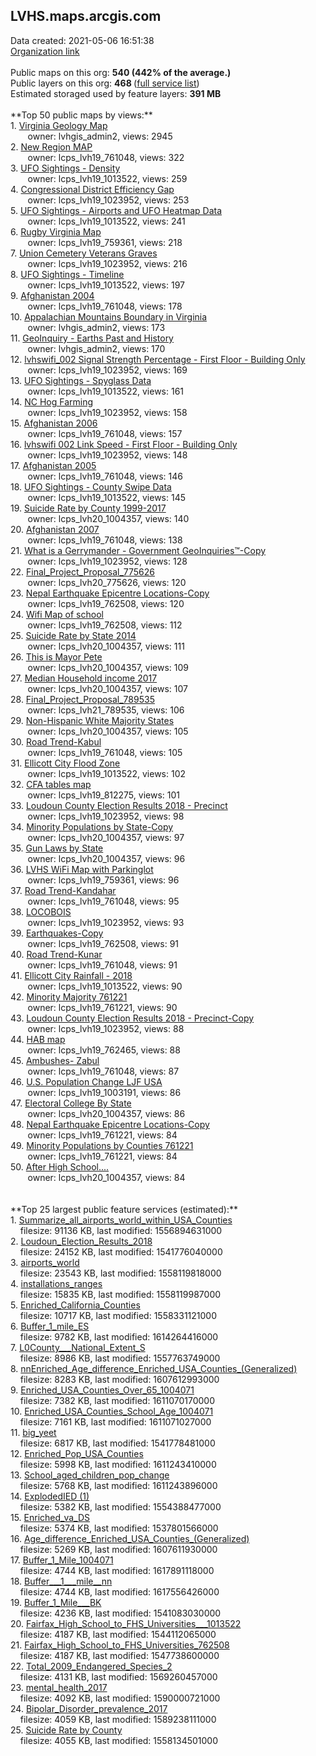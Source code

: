 <h2>LVHS.maps.arcgis.com</h2> Data created: 2021-05-06 16:51:38 <br /><a target='new' href='https://LVHS.maps.arcgis.com'>Organization link</a><br /><br />Public maps on this org: <b>540 (442% of the average.)</b><br />Public layers on this org: <b>468 </b>(<a target='new' href='https://services.arcgis.com/C9yYaGxhcvGCp8ds/ArcGIS/rest/services'>full service list</a>)<br />Estimated storaged used by feature layers: <b>391 MB</b><br /><br />**Top 50 public maps by views:**<br />  1. <a target='new' href='https://www.arcgis.com/home/item.html?id=9b90e985d07844538a2abd5220a6de2c'>Virginia Geology Map</a> <br />  &nbsp;&nbsp;&nbsp;&nbsp; &nbsp;&nbsp;owner: lvhgis_admin2, views: 2945<br />  2. <a target='new' href='https://www.arcgis.com/home/item.html?id=413302b511924cfa8b61bc5e8e1764c1'>New Region MAP</a> <br />  &nbsp;&nbsp;&nbsp;&nbsp; &nbsp;&nbsp;owner: lcps_lvh19_761048, views: 322<br />  3. <a target='new' href='https://www.arcgis.com/home/item.html?id=c249641c0ca34c42b0c7b892a5766e24'>UFO Sightings - Density</a> <br />  &nbsp;&nbsp;&nbsp;&nbsp; &nbsp;&nbsp;owner: lcps_lvh19_1013522, views: 259<br />  4. <a target='new' href='https://www.arcgis.com/home/item.html?id=6307a6dc5b00485f8851442e47b21772'>Congressional District Efficiency Gap</a> <br />  &nbsp;&nbsp;&nbsp;&nbsp; &nbsp;&nbsp;owner: lcps_lvh19_1023952, views: 253<br />  5. <a target='new' href='https://www.arcgis.com/home/item.html?id=ae8c4168a4a0426181a7d21a90c86169'>UFO Sightings - Airports and UFO Heatmap Data</a> <br />  &nbsp;&nbsp;&nbsp;&nbsp; &nbsp;&nbsp;owner: lcps_lvh19_1013522, views: 241<br />  6. <a target='new' href='https://www.arcgis.com/home/item.html?id=f357b89d2f8044b1a86409042bdbff63'>Rugby Virginia Map</a> <br />  &nbsp;&nbsp;&nbsp;&nbsp; &nbsp;&nbsp;owner: lcps_lvh19_759361, views: 218<br />  7. <a target='new' href='https://www.arcgis.com/home/item.html?id=6439cfe5441e4dac948df2603f702e67'>Union Cemetery Veterans Graves</a> <br />  &nbsp;&nbsp;&nbsp;&nbsp; &nbsp;&nbsp;owner: lcps_lvh19_1023952, views: 216<br />  8. <a target='new' href='https://www.arcgis.com/home/item.html?id=7159a6398c78430f9f7e1294dbc13df2'>UFO Sightings - Timeline</a> <br />  &nbsp;&nbsp;&nbsp;&nbsp; &nbsp;&nbsp;owner: lcps_lvh19_1013522, views: 197<br />  9. <a target='new' href='https://www.arcgis.com/home/item.html?id=322c1c15755a43b8a6e9473bfd1179a6'> Afghanistan 2004</a> <br />  &nbsp;&nbsp;&nbsp;&nbsp; &nbsp;&nbsp;owner: lcps_lvh19_761048, views: 178<br />  10. <a target='new' href='https://www.arcgis.com/home/item.html?id=f42024321fe242148d7b3eb8935fa118'>Appalachian Mountains Boundary in Virginia</a> <br />  &nbsp;&nbsp;&nbsp;&nbsp; &nbsp;&nbsp;owner: lvhgis_admin2, views: 173<br />  11. <a target='new' href='https://www.arcgis.com/home/item.html?id=40761009fc4c4d4ab511453626f421c3'>GeoInquiry - Earths Past and History</a> <br />  &nbsp;&nbsp;&nbsp;&nbsp; &nbsp;&nbsp;owner: lvhgis_admin2, views: 170<br />  12. <a target='new' href='https://www.arcgis.com/home/item.html?id=832ed2f11fc5484f9467e17f5f474158'>lvhswifi_002 Signal Strength Percentage - First Floor - Building Only</a> <br />  &nbsp;&nbsp;&nbsp;&nbsp; &nbsp;&nbsp;owner: lcps_lvh19_1023952, views: 169<br />  13. <a target='new' href='https://www.arcgis.com/home/item.html?id=173c129bad774b818cfc684c081792a0'>UFO Sightings - Spyglass Data</a> <br />  &nbsp;&nbsp;&nbsp;&nbsp; &nbsp;&nbsp;owner: lcps_lvh19_1013522, views: 161<br />  14. <a target='new' href='https://www.arcgis.com/home/item.html?id=a13d83cc141848fca5f0823ef3b5713d'>NC Hog Farming</a> <br />  &nbsp;&nbsp;&nbsp;&nbsp; &nbsp;&nbsp;owner: lcps_lvh19_1023952, views: 158<br />  15. <a target='new' href='https://www.arcgis.com/home/item.html?id=3d902c78e3354bcaa9cd5d9605dfaecf'>Afghanistan 2006</a> <br />  &nbsp;&nbsp;&nbsp;&nbsp; &nbsp;&nbsp;owner: lcps_lvh19_761048, views: 157<br />  16. <a target='new' href='https://www.arcgis.com/home/item.html?id=52e39c7e656d4b43941f75b52cc22a67'>lvhswifi 002 Link Speed - First Floor - Building Only</a> <br />  &nbsp;&nbsp;&nbsp;&nbsp; &nbsp;&nbsp;owner: lcps_lvh19_1023952, views: 148<br />  17. <a target='new' href='https://www.arcgis.com/home/item.html?id=0820306b49fc478d927e937115fc449d'>Afghanistan 2005</a> <br />  &nbsp;&nbsp;&nbsp;&nbsp; &nbsp;&nbsp;owner: lcps_lvh19_761048, views: 146<br />  18. <a target='new' href='https://www.arcgis.com/home/item.html?id=1d4136cb065c4e8789ab6585fdc195b0'>UFO Sightings - County Swipe Data</a> <br />  &nbsp;&nbsp;&nbsp;&nbsp; &nbsp;&nbsp;owner: lcps_lvh19_1013522, views: 145<br />  19. <a target='new' href='https://www.arcgis.com/home/item.html?id=d9782071b2794145a54bd6db9524557c'>Suicide Rate by County 1999-2017</a> <br />  &nbsp;&nbsp;&nbsp;&nbsp; &nbsp;&nbsp;owner: lcps_lvh20_1004357, views: 140<br />  20. <a target='new' href='https://www.arcgis.com/home/item.html?id=599964eb175b4df78cac73370db60b9e'>Afghanistan 2007</a> <br />  &nbsp;&nbsp;&nbsp;&nbsp; &nbsp;&nbsp;owner: lcps_lvh19_761048, views: 138<br />  21. <a target='new' href='https://www.arcgis.com/home/item.html?id=88b72528d0a84403ac9d59d8c113a71e'>What is a Gerrymander - Government GeoInquiries™-Copy</a> <br />  &nbsp;&nbsp;&nbsp;&nbsp; &nbsp;&nbsp;owner: lcps_lvh19_1023952, views: 128<br />  22. <a target='new' href='https://www.arcgis.com/home/item.html?id=a50e35f66f05442c8ce253b71b8c23d8'>Final_Project_Proposal_775626</a> <br />  &nbsp;&nbsp;&nbsp;&nbsp; &nbsp;&nbsp;owner: lcps_lvh20_775626, views: 120<br />  23. <a target='new' href='https://www.arcgis.com/home/item.html?id=6b0590df66bd47bba4070f44217ad5fc'>Nepal Earthquake Epicentre Locations-Copy</a> <br />  &nbsp;&nbsp;&nbsp;&nbsp; &nbsp;&nbsp;owner: lcps_lvh19_762508, views: 120<br />  24. <a target='new' href='https://www.arcgis.com/home/item.html?id=aa36af57ea214bd98e698fc2d8a272f6'>Wifi Map of school</a> <br />  &nbsp;&nbsp;&nbsp;&nbsp; &nbsp;&nbsp;owner: lcps_lvh19_762508, views: 112<br />  25. <a target='new' href='https://www.arcgis.com/home/item.html?id=ec058ab2be794f8991511dfa14ca330a'>Suicide Rate by State 2014</a> <br />  &nbsp;&nbsp;&nbsp;&nbsp; &nbsp;&nbsp;owner: lcps_lvh20_1004357, views: 111<br />  26. <a target='new' href='https://www.arcgis.com/home/item.html?id=fa4cd769d819449797ca496d86866780'>This is Mayor Pete</a> <br />  &nbsp;&nbsp;&nbsp;&nbsp; &nbsp;&nbsp;owner: lcps_lvh20_1004357, views: 109<br />  27. <a target='new' href='https://www.arcgis.com/home/item.html?id=ff10b804dd8b4bdb838db6505cb97e5c'>Median Household income 2017</a> <br />  &nbsp;&nbsp;&nbsp;&nbsp; &nbsp;&nbsp;owner: lcps_lvh20_1004357, views: 107<br />  28. <a target='new' href='https://www.arcgis.com/home/item.html?id=faced3971cd640ec9d5d8be18483cfbb'>Final_Project_Proposal_789535</a> <br />  &nbsp;&nbsp;&nbsp;&nbsp; &nbsp;&nbsp;owner: lcps_lvh21_789535, views: 106<br />  29. <a target='new' href='https://www.arcgis.com/home/item.html?id=3d42c3eead754179a06ce0b0ba50d896'>Non-Hispanic White Majority States</a> <br />  &nbsp;&nbsp;&nbsp;&nbsp; &nbsp;&nbsp;owner: lcps_lvh20_1004357, views: 105<br />  30. <a target='new' href='https://www.arcgis.com/home/item.html?id=39e0ee490a124448b90e1067a0c8b1b8'>Road Trend-Kabul</a> <br />  &nbsp;&nbsp;&nbsp;&nbsp; &nbsp;&nbsp;owner: lcps_lvh19_761048, views: 105<br />  31. <a target='new' href='https://www.arcgis.com/home/item.html?id=99b712b239d94681a25001fd053d97bf'>Ellicott City Flood Zone</a> <br />  &nbsp;&nbsp;&nbsp;&nbsp; &nbsp;&nbsp;owner: lcps_lvh19_1013522, views: 102<br />  32. <a target='new' href='https://www.arcgis.com/home/item.html?id=ac0388e16f23461584723b9dcd70bc05'>CFA tables map</a> <br />  &nbsp;&nbsp;&nbsp;&nbsp; &nbsp;&nbsp;owner: lcps_lvh19_812275, views: 101<br />  33. <a target='new' href='https://www.arcgis.com/home/item.html?id=c80ef31380d949c585aa7434a6207935'>Loudoun County Election Results 2018 - Precinct</a> <br />  &nbsp;&nbsp;&nbsp;&nbsp; &nbsp;&nbsp;owner: lcps_lvh19_1023952, views: 98<br />  34. <a target='new' href='https://www.arcgis.com/home/item.html?id=b6f3072e0fee4386b5a03209be5b157e'>Minority Populations by State-Copy</a> <br />  &nbsp;&nbsp;&nbsp;&nbsp; &nbsp;&nbsp;owner: lcps_lvh20_1004357, views: 97<br />  35. <a target='new' href='https://www.arcgis.com/home/item.html?id=722ad3ae259f4cc9a08814a7486983d2'>Gun Laws by State</a> <br />  &nbsp;&nbsp;&nbsp;&nbsp; &nbsp;&nbsp;owner: lcps_lvh20_1004357, views: 96<br />  36. <a target='new' href='https://www.arcgis.com/home/item.html?id=93f633da19cf4d77967fa314844f496d'>LVHS WiFi Map with Parkinglot</a> <br />  &nbsp;&nbsp;&nbsp;&nbsp; &nbsp;&nbsp;owner: lcps_lvh19_759361, views: 96<br />  37. <a target='new' href='https://www.arcgis.com/home/item.html?id=4976853aad7e4c38b83ac9c0786eafdc'>Road Trend-Kandahar</a> <br />  &nbsp;&nbsp;&nbsp;&nbsp; &nbsp;&nbsp;owner: lcps_lvh19_761048, views: 95<br />  38. <a target='new' href='https://www.arcgis.com/home/item.html?id=4f4d2c0ca0be47168e6566f804d767fd'>LOCOBOIS</a> <br />  &nbsp;&nbsp;&nbsp;&nbsp; &nbsp;&nbsp;owner: lcps_lvh19_1023952, views: 93<br />  39. <a target='new' href='https://www.arcgis.com/home/item.html?id=11fd936102d24fe6a657bccbeac81010'>Earthquakes-Copy</a> <br />  &nbsp;&nbsp;&nbsp;&nbsp; &nbsp;&nbsp;owner: lcps_lvh19_762508, views: 91<br />  40. <a target='new' href='https://www.arcgis.com/home/item.html?id=8df4c7b4cd0049dfbca21d610847faa7'>Road Trend-Kunar</a> <br />  &nbsp;&nbsp;&nbsp;&nbsp; &nbsp;&nbsp;owner: lcps_lvh19_761048, views: 91<br />  41. <a target='new' href='https://www.arcgis.com/home/item.html?id=a136a019e11c426e8ab16a79600ef575'>Ellicott City Rainfall - 2018</a> <br />  &nbsp;&nbsp;&nbsp;&nbsp; &nbsp;&nbsp;owner: lcps_lvh19_1013522, views: 90<br />  42. <a target='new' href='https://www.arcgis.com/home/item.html?id=d76b5259b64a413a8954d6b8c2c09f0e'>Minority Majority 761221</a> <br />  &nbsp;&nbsp;&nbsp;&nbsp; &nbsp;&nbsp;owner: lcps_lvh19_761221, views: 90<br />  43. <a target='new' href='https://www.arcgis.com/home/item.html?id=491c8ca7f571468cb41fb3fc8d3910f0'>Loudoun County Election Results 2018 - Precinct-Copy</a> <br />  &nbsp;&nbsp;&nbsp;&nbsp; &nbsp;&nbsp;owner: lcps_lvh19_1023952, views: 88<br />  44. <a target='new' href='https://www.arcgis.com/home/item.html?id=423ca6b90d1f45aca29e97cc10fa729b'>HAB map</a> <br />  &nbsp;&nbsp;&nbsp;&nbsp; &nbsp;&nbsp;owner: lcps_lvh19_762465, views: 88<br />  45. <a target='new' href='https://www.arcgis.com/home/item.html?id=d1f96832810d4d908d52dd1f21b5123f'>Ambushes- Zabul</a> <br />  &nbsp;&nbsp;&nbsp;&nbsp; &nbsp;&nbsp;owner: lcps_lvh19_761048, views: 87<br />  46. <a target='new' href='https://www.arcgis.com/home/item.html?id=a27f1782d02c4379becf23fec18d2204'>U.S. Population Change LJF USA</a> <br />  &nbsp;&nbsp;&nbsp;&nbsp; &nbsp;&nbsp;owner: lcps_lvh19_1003191, views: 86<br />  47. <a target='new' href='https://www.arcgis.com/home/item.html?id=f4f6c3215c924c2b9c28885e2d34eb86'>Electoral College By State</a> <br />  &nbsp;&nbsp;&nbsp;&nbsp; &nbsp;&nbsp;owner: lcps_lvh20_1004357, views: 86<br />  48. <a target='new' href='https://www.arcgis.com/home/item.html?id=f0835473dd674840b922ff47f95ae9d7'>Nepal Earthquake Epicentre Locations-Copy</a> <br />  &nbsp;&nbsp;&nbsp;&nbsp; &nbsp;&nbsp;owner: lcps_lvh19_761221, views: 84<br />  49. <a target='new' href='https://www.arcgis.com/home/item.html?id=82b8de4d126842da8abeec83e75d72c4'>Minority Populations by Counties 761221</a> <br />  &nbsp;&nbsp;&nbsp;&nbsp; &nbsp;&nbsp;owner: lcps_lvh19_761221, views: 84<br />  50. <a target='new' href='https://www.arcgis.com/home/item.html?id=442f3d20f1954ff3b658feb448f7d35f'>After High School....</a> <br />  &nbsp;&nbsp;&nbsp;&nbsp; &nbsp;&nbsp;owner: lcps_lvh20_1004357, views: 84<br /><br /><br />**Top 25 largest public feature services (estimated):**<br /> 1. <a target='new' href='https://www.arcgis.com/home/item.html?id=36300d342bcc4d0da424ea9793e07010'>Summarize_all_airports_world_within_USA_Counties</a><br /> &nbsp;&nbsp;&nbsp;&nbsp;filesize: 91136 KB, last modified: 1556894631000<br /> 2. <a target='new' href='https://www.arcgis.com/home/item.html?id=dd81516bb520480f8d8750cc68827b81'>Loudoun_Election_Results_2018</a><br /> &nbsp;&nbsp;&nbsp;&nbsp;filesize: 24152 KB, last modified: 1541776040000<br /> 3. <a target='new' href='https://www.arcgis.com/home/item.html?id=0be5cd294301474ebae4139789df2620'>airports_world</a><br /> &nbsp;&nbsp;&nbsp;&nbsp;filesize: 23543 KB, last modified: 1558119818000<br /> 4. <a target='new' href='https://www.arcgis.com/home/item.html?id=62e93683a69646b0b5500e2f1dbafd70'>installations_ranges</a><br /> &nbsp;&nbsp;&nbsp;&nbsp;filesize: 15835 KB, last modified: 1558119987000<br /> 5. <a target='new' href='https://www.arcgis.com/home/item.html?id=1ebed66b9a264c3a8688f232b896928f'>Enriched_California_Counties</a><br /> &nbsp;&nbsp;&nbsp;&nbsp;filesize: 10717 KB, last modified: 1558331121000<br /> 6. <a target='new' href='https://www.arcgis.com/home/item.html?id=642c4c7669c04f5bb2b4293068f90e63'>Buffer_1_mile_ES</a><br /> &nbsp;&nbsp;&nbsp;&nbsp;filesize: 9782 KB, last modified: 1614264416000<br /> 7. <a target='new' href='https://www.arcgis.com/home/item.html?id=6f88281a730b4c07afb60870302297f8'>L0County___National_Extent_S</a><br /> &nbsp;&nbsp;&nbsp;&nbsp;filesize: 8986 KB, last modified: 1557763749000<br /> 8. <a target='new' href='https://www.arcgis.com/home/item.html?id=06eb2e75478e468bbfbb74e01d602a9a'>nnEnriched_Age_difference_Enriched_USA_Counties_(Generalized)</a><br /> &nbsp;&nbsp;&nbsp;&nbsp;filesize: 8283 KB, last modified: 1607612993000<br /> 9. <a target='new' href='https://www.arcgis.com/home/item.html?id=cda4fcf881204445b79dea2a9de4a249'>Enriched_USA_Counties_Over_65_1004071</a><br /> &nbsp;&nbsp;&nbsp;&nbsp;filesize: 7382 KB, last modified: 1611070170000<br /> 10. <a target='new' href='https://www.arcgis.com/home/item.html?id=5235228a02db47499007eced21613a09'>Enriched_USA_Counties_School_Age_1004071</a><br /> &nbsp;&nbsp;&nbsp;&nbsp;filesize: 7161 KB, last modified: 1611071027000<br /> 11. <a target='new' href='https://www.arcgis.com/home/item.html?id=27067865293a4e4d8bbbd458dc009e31'>big_yeet</a><br /> &nbsp;&nbsp;&nbsp;&nbsp;filesize: 6817 KB, last modified: 1541778481000<br /> 12. <a target='new' href='https://www.arcgis.com/home/item.html?id=605db8553c2c469fab6ba686cd5e8e8d'>Enriched_Pop_USA_Counties</a><br /> &nbsp;&nbsp;&nbsp;&nbsp;filesize: 5998 KB, last modified: 1611243410000<br /> 13. <a target='new' href='https://www.arcgis.com/home/item.html?id=f3b2c96f1c50492b8726c654c42eacc4'>School_aged_children_pop_change</a><br /> &nbsp;&nbsp;&nbsp;&nbsp;filesize: 5768 KB, last modified: 1611243896000<br /> 14. <a target='new' href='https://www.arcgis.com/home/item.html?id=4ad18602ef0649639e21c0ea3e472a01'>ExplodedIED (1)</a><br /> &nbsp;&nbsp;&nbsp;&nbsp;filesize: 5382 KB, last modified: 1554388477000<br /> 15. <a target='new' href='https://www.arcgis.com/home/item.html?id=ea2660aab500435c90a309be00b84a84'>Enriched_va_DS</a><br /> &nbsp;&nbsp;&nbsp;&nbsp;filesize: 5374 KB, last modified: 1537801566000<br /> 16. <a target='new' href='https://www.arcgis.com/home/item.html?id=a3a35895e39d410aa3482a984db1cbaa'>Age_difference_Enriched_USA_Counties_(Generalized)</a><br /> &nbsp;&nbsp;&nbsp;&nbsp;filesize: 5269 KB, last modified: 1607611930000<br /> 17. <a target='new' href='https://www.arcgis.com/home/item.html?id=a0820991bbe740489bb2e0ffdecdbf67'>Buffer_1_Mile_1004071</a><br /> &nbsp;&nbsp;&nbsp;&nbsp;filesize: 4744 KB, last modified: 1617891118000<br /> 18. <a target='new' href='https://www.arcgis.com/home/item.html?id=4328d61896234156b1054431fc23cb3e'>Buffer___1___mile__nn</a><br /> &nbsp;&nbsp;&nbsp;&nbsp;filesize: 4744 KB, last modified: 1617556426000<br /> 19. <a target='new' href='https://www.arcgis.com/home/item.html?id=d8d65dc982da413cb809e0574c17c130'>Buffer_1_Mile___BK</a><br /> &nbsp;&nbsp;&nbsp;&nbsp;filesize: 4236 KB, last modified: 1541083030000<br /> 20. <a target='new' href='https://www.arcgis.com/home/item.html?id=819edb026e4d493c97c5e129cb2a6047'>Fairfax_High_School_to_FHS_Universities___1013522</a><br /> &nbsp;&nbsp;&nbsp;&nbsp;filesize: 4187 KB, last modified: 1544112065000<br /> 21. <a target='new' href='https://www.arcgis.com/home/item.html?id=35b708e2bda744978291885280f250f5'>Fairfax_High_School_to_FHS_Universities_762508</a><br /> &nbsp;&nbsp;&nbsp;&nbsp;filesize: 4187 KB, last modified: 1547738600000<br /> 22. <a target='new' href='https://www.arcgis.com/home/item.html?id=4691c189d5dc4a8c94d64a9d434586fb'>Total_2009_Endangered_Species_2</a><br /> &nbsp;&nbsp;&nbsp;&nbsp;filesize: 4131 KB, last modified: 1569260457000<br /> 23. <a target='new' href='https://www.arcgis.com/home/item.html?id=6bd6c9098792446e9913eb129239a27f'>mental_health_2017</a><br /> &nbsp;&nbsp;&nbsp;&nbsp;filesize: 4092 KB, last modified: 1590000721000<br /> 24. <a target='new' href='https://www.arcgis.com/home/item.html?id=48a36b2010814dc7931d8a428123d1b3'>Bipolar_Disorder_prevalence_2017</a><br /> &nbsp;&nbsp;&nbsp;&nbsp;filesize: 4059 KB, last modified: 1589238111000<br /> 25. <a target='new' href='https://www.arcgis.com/home/item.html?id=a21778f93ccc4e1e875700ac40c26b85'>Suicide Rate by County</a><br /> &nbsp;&nbsp;&nbsp;&nbsp;filesize: 4055 KB, last modified: 1558134501000<br />